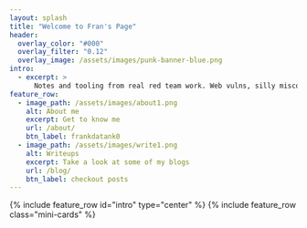 ```yaml
---
layout: splash
title: "Welcome to Fran's Page"
header:
  overlay_color: "#000"
  overlay_filter: "0.12"
  overlay_image: /assets/images/punk-banner-blue.png
intro:
  - excerpt: >
      Notes and tooling from real red team work. Web vulns, silly misconfigs, recon, weird services.
feature_row:
  - image_path: /assets/images/about1.png
    alt: About me
    excerpt: Get to know me
    url: /about/
    btn_label: frankdatank0
  - image_path: /assets/images/write1.png
    alt: Writeups
    excerpt: Take a look at some of my blogs 
    url: /blog/
    btn_label: checkout posts
---
```


{% include feature_row id="intro" type="center" %}
{% include feature_row class="mini-cards" %}

